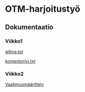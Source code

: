 # <h1>OTM-harjoitustyö  
## <h2>Dokumentaatio  
### <h3>Viikko1
[gitlog.txt](https://github.com/vsvala/otm-harjoitusty-/blob/master/laskarit/viikko1/gitlog.txt)

[komentorivi.txt](https://github.com/vsvala/otm-harjoitusty-/blob/master/laskarit/viikko1/komentorivi.txt)

### <h3>Viikko2

[Vaatimusmäärittely](https://github.com/vsvala/otm-harjoitustyo/blob/master/dokumentaatio/vaatimusm%C3%A4%C3%A4rittely.md)
